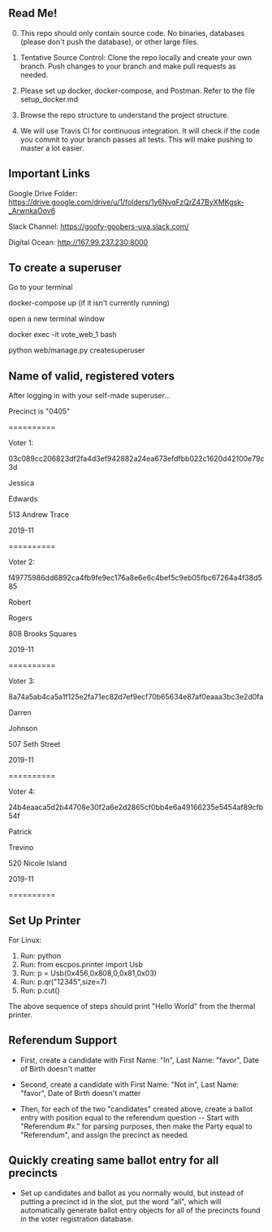 ## Read Me!
0. This repo should only contain source code. No binaries, databases (please don't push the database), or other large files.

1. Tentative Source Control: Clone the repo locally and create your own branch. Push changes to your branch and make pull requests as needed.

2. Please set up docker, docker-compose, and Postman. Refer to the file setup_docker.md

3. Browse the repo structure to understand the project structure.

4. We will use Travis CI for continuous integration. It will check if the code you commit to your branch passes all tests. This will make pushing to master a lot easier.

## Important Links

Google Drive Folder: https://drive.google.com/drive/u/1/folders/1y6NvqFzQrZ47ByXMKgsk-_ArwnkaOov6

Slack Channel: https://goofy-goobers-uva.slack.com/

Digital Ocean: http://167.99.237.230:8000


## To create a superuser
Go to your terminal

docker-compose up (if it isn't currently running)

open a new terminal window

docker exec -it vote_web_1 bash

python web/manage.py createsuperuser

## Name of valid, registered voters
After logging in with your self-made superuser...

Precinct is "0405"

==========


Voter 1:

03c089cc206823df2fa4d3ef942882a24ea673efdfbb022c1620d42100e79c3d

Jessica

Edwards

513 Andrew Trace

2019-11

==========

Voter 2:

f49775986dd6892ca4fb9fe9ec176a8e6e6c4bef5c9eb05fbc67264a4f38d585

Robert

Rogers

808 Brooks Squares

2019-11

==========

Voter 3:

8a74a5ab4ca5a1f125e2fa71ec82d7ef9ecf70b65634e87af0eaaa3bc3e2d0fa

Darren

Johnson

507 Seth Street

2019-11

==========

Voter 4:

24b4eaaca5d2b44708e30f2a6e2d2865cf0bb4e6a49166235e5454af89cfb54f

Patrick

Trevino

520 Nicole Island

2019-11

==========

## Set Up Printer
For Linux:

1. Run: python
2. Run: from escpos.printer import Usb
3. Run: p = Usb(0x456,0x808,0,0x81,0x03)
4. Run: p.qr("12345",size=7)
5. Run: p.cut()



The above sequence of steps should print "Hello World" from the thermal printer.

## Referendum Support
- First, create a candidate with First Name: "In", Last Name: "favor", Date of Birth doesn't matter
- Second, create a candidate with First Name: "Not in", Last Name: "favor", Date of Birth doesn't matter

- Then, for each of the two "candidates" created above, create a ballot entry with position equal to the referendum question -- Start with  "Referendum #x." for parsing purposes, then make the Party equal to "Referendum", and assign the precinct as needed. 

## Quickly creating same ballot entry for all precincts
- Set up candidates and ballot as you normally would, but instead of putting a precinct id in the slot, put the word "all", which will automatically generate ballot entry objects for all of the precincts found in the voter registration database.
